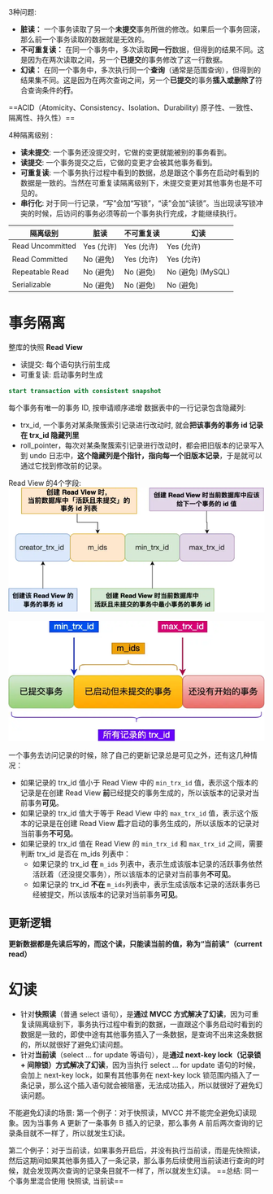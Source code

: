 3种问题:
- **脏读：** 一个事务读取了另一个**未提交**事务所做的修改。如果后一个事务回滚，那么前一个事务读取的数据就是无效的。
- **不可重复读：** 在同一个事务中，多次读取**同一行**数据，但得到的结果不同。这是因为在两次读取之间，另一个**已提交**的事务修改了这一行数据。
- **幻读：** 在同一个事务中，多次执行同一个**查询**（通常是范围查询），但得到的结果集不同。这是因为在两次查询之间，另一个**已提交**的事务**插入或删除了**符合查询条件的**行**。

==ACID（Atomicity、Consistency、Isolation、Durability)
原子性、一致性、隔离性、持久性）==

4种隔离级别 :
- **读未提交**: 一个事务还没提交时，它做的变更就能被别的事务看到。
- **读提交**: 一个事务提交之后，它做的变更才会被其他事务看到。
- **可重复读**: 一个事务执行过程中看到的数据，总是跟这个事务在启动时看到的数据是一致的。当然在可重复读隔离级别下，未提交变更对其他事务也是不可见的。
- **串行化**: 对于同一行记录，“写”会加“写锁”，“读”会加“读锁”。当出现读写锁冲突的时候，后访问的事务必须等前一个事务执行完成，才能继续执行。

| 隔离级别             | 脏读       | 不可重复读    | 幻读              |
| ---------------- | -------- | -------- | --------------- |
| Read Uncommitted | Yes (允许) | Yes (允许) | Yes (允许)        |
| Read Committed   | No (避免)  | Yes (允许) | Yes (允许)        |
| Repeatable Read  | No (避免)  | No (避免)  | No (避免) (MySQL) |
| Serializable     | No (避免)  | No (避免)  | No (避免)         |

# 事务隔离
整库的快照 **Read View**
- 读提交: 每个语句执行前生成
- 可重复读: 启动事务时生成
```sql
start transaction with consistent snapshot
```

每个事务有唯一的事务 ID, 按申请顺序递增
数据表中的一行记录包含隐藏列:
- trx_id, 一个事务对某条聚簇索引记录进行改动时, 就会**把该事务的事务 id 记录在 trx_id 隐藏列里**
- roll_pointer，每次对某条聚簇索引记录进行改动时，都会把旧版本的记录写入到 undo 日志中，**这个隐藏列是个指针，指向每一个旧版本记录**，于是就可以通过它找到修改前的记录。

Read View 的4个字段:
![readview结构.drawio.webp](https://raw.githubusercontent.com/hmmm42/Picbed/main/obsidian/picturesreadview结构.drawio.webp)


![ReadView.drawio.webp](https://raw.githubusercontent.com/hmmm42/Picbed/main/obsidian/picturesReadView.drawio.webp)

一个事务去访问记录的时候，除了自己的更新记录总是可见之外，还有这几种情况：

- 如果记录的 trx_id 值小于 Read View 中的 `min_trx_id` 值，表示这个版本的记录是在创建 Read View **前**已经提交的事务生成的，所以该版本的记录对当前事务**可见**。
- 如果记录的 trx_id 值大于等于 Read View 中的 `max_trx_id` 值，表示这个版本的记录是在创建 Read View **后**才启动的事务生成的，所以该版本的记录对当前事务**不可见**。
- 如果记录的 trx_id 值在 Read View 的 `min_trx_id` 和 `max_trx_id` 之间，需要判断 trx_id 是否在 m_ids 列表中：
    - 如果记录的 trx_id **在** `m_ids` 列表中，表示生成该版本记录的活跃事务依然活跃着（还没提交事务），所以该版本的记录对当前事务**不可见**。
    - 如果记录的 trx_id **不在** `m_ids`列表中，表示生成该版本记录的活跃事务已经被提交，所以该版本的记录对当前事务**可见**。
## 更新逻辑
**更新数据都是先读后写的，而这个读，只能读当前的值，称为“当前读”（current read）**

# 幻读
- 针对**快照读**（普通 select 语句），是**通过 MVCC 方式解决了幻读**，因为可重复读隔离级别下，事务执行过程中看到的数据，一直跟这个事务启动时看到的数据是一致的，即使中途有其他事务插入了一条数据，是查询不出来这条数据的，所以就很好了避免幻读问题。
- 针对**当前读**（select ... for update 等语句），是**通过 next-key lock（记录锁 + 间隙锁）方式解决了幻读**，因为当执行 select ... for update 语句的时候，会加上 next-key lock，如果有其他事务在 next-key lock 锁范围内插入了一条记录，那么这个插入语句就会被阻塞，无法成功插入，所以就很好了避免幻读问题。

不能避免幻读的场景:
第一个例子：对于快照读，MVCC 并不能完全避免幻读现象。因为当事务 A 更新了一条事务 B 插入的记录，那么事务 A 前后两次查询的记录条目就不一样了，所以就发生幻读。

第二个例子：对于当前读，如果事务开启后，并没有执行当前读，而是先快照读，然后这期间如果其他事务插入了一条记录，那么事务后续使用当前读进行查询的时候，就会发现两次查询的记录条目就不一样了，所以就发生幻读。
==总结: 同一个事务里混合使用 快照读, 当前读==